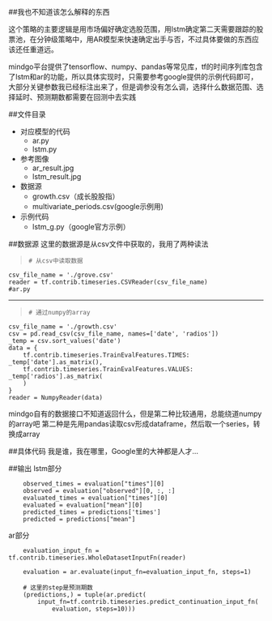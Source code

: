 ##我也不知道该怎么解释的东西

这个策略的主要逻辑是用市场偏好确定选股范围，用lstm确定第二天需要跟踪的股票池，在分钟级策略中，用AR模型来快速确定出手与否，不过具体要做的东西应该还任重道远。

mindgo平台提供了tensorflow、numpy、pandas等常见库，tf的时间序列库包含了lstm和ar的功能，所以具体实现时，只需要参考google提供的示例代码即可，大部分关键参数我已经标注出来了，但是调参没有怎么调，选择什么数据范围、选择延时、预测期数都需要在回测中去实践

##文件目录
- 对应模型的代码
	- ar.py
	- lstm.py
- 参考图像
	- ar_result.jpg
	- lstm_result.jpg
- 数据源
	- growth.csv（成长股股指）
	- multivariate_periods.csv(google示例用)
- 示例代码
	- lstm_g.py（google官方示例）

##数据源
这里的数据源是从csv文件中获取的，我用了两种读法
>     # 从csv中读取数据
    csv_file_name = './grove.csv'
    reader = tf.contrib.timeseries.CSVReader(csv_file_name)
	#ar.py

-----------------

>     # 通过numpy的array
    csv_file_name = './growth.csv'
    csv = pd.read_csv(csv_file_name, names=['date', 'radios'])
    _temp = csv.sort_values('date')
    data = {
        tf.contrib.timeseries.TrainEvalFeatures.TIMES: _temp['date'].as_matrix(),
        tf.contrib.timeseries.TrainEvalFeatures.VALUES: _temp['radios'].as_matrix(
        )
    }
    reader = NumpyReader(data)

mindgo自有的数据接口不知道返回什么，但是第二种比较通用，总能绕道numpy的array吧
第二种是先用pandas读取csv形成dataframe，然后取一个series，转换成array

##具体代码
我是谁，我在哪里，Google里的大神都是人才...

##输出
lstm部分
```
	observed_times = evaluation["times"][0]
    observed = evaluation["observed"][0, :, :]
    evaluated_times = evaluation["times"][0]
    evaluated = evaluation["mean"][0]
    predicted_times = predictions['times']
    predicted = predictions["mean"]
```
ar部分
```
    evaluation_input_fn = tf.contrib.timeseries.WholeDatasetInputFn(reader)

    evaluation = ar.evaluate(input_fn=evaluation_input_fn, steps=1)

    # 这里的step是预测期数
    (predictions,) = tuple(ar.predict(
        input_fn=tf.contrib.timeseries.predict_continuation_input_fn(
            evaluation, steps=10)))
```
